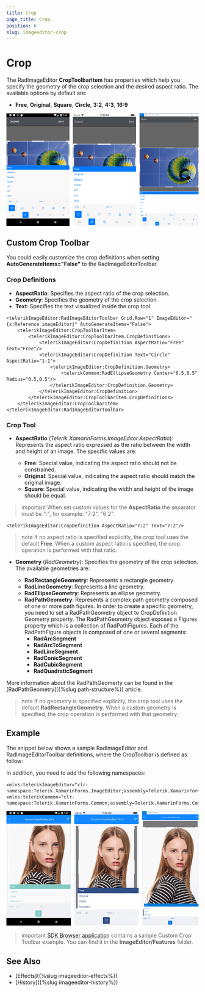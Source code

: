 ```yaml
---
title: Crop
page_title: Crop
position: 6
slug: imageeditor-crop
---
```


# Crop

The RadImageEditor **CropToolbarItem** has properties which help you specify the geometry of the crop selection and the desired aspect ratio. The available options by default are:

* **Free**, **Original**, **Square**, **Circle**, **3:2**, **4:3**, **16:9**

![ImageEditor Crop Toolbar](images/imageeditor-crop-toolbaritem.png "ImageEditor Crop Toolbar")

## Custom Crop Toolbar

You could easily customize the crop definitions when setting **AutoGenerateItems="False"** to the RadImageEditorToolbar.

### Crop Definitions

* **AspectRatio**: Specifies the aspect ratio of the crop selection.
* **Geometry**: Specifies the geometry of the crop selection.
* **Text**: Specifies the text visualized inside the crop tool.


```XAML
<telerikImageEditor:RadImageEditorToolbar Grid.Row="1" ImageEditor="{x:Reference imageEditor}" AutoGenerateItems="False">
    <telerikImageEditor:CropToolbarItem>
        <telerikImageEditor:CropToolbarItem.CropDefinitions>
            <telerikImageEditor:CropDefinition AspectRatio="Free" Text="Free"/>
            <telerikImageEditor:CropDefinition Text="Circle" AspectRatio="1:1">
                <telerikImageEditor:CropDefinition.Geometry>
                    <telerikCommon:RadEllipseGeometry Center="0.5,0.5" Radius="0.5,0.5"/>
                </telerikImageEditor:CropDefinition.Geometry>
            </telerikImageEditor:CropDefinition>
        </telerikImageEditor:CropToolbarItem.CropDefinitions>
    </telerikImageEditor:CropToolbarItem>
</telerikImageEditor:RadImageEditorToolbar>
```

### Crop Tool

* **AspectRatio** (*Telerik.XamarinForms.ImageEditor.AspectRatio*): Represents the aspect ratio expressed as the ratio between the width and height of an image. The specific values are: 

	* **Free**: Special value, indicating the aspect ratio should not be constrained.
	* **Original**: Special value, indicating the aspect ratio should match the original image.
	* **Square**: Special value, indicating the width and height of the image should be equal.

>important When set custom values for the **AspectRatio** the separator must be ":", for example: "7:2", "6:2".

```XAML
<telerikImageEditor:CropDefinition AspectRatio="7:2" Text="7:2"/>
```

>note If no aspect ratio is specified explicitly, the crop tool uses the default **Free**. When a custom aspect ratio is specified, the crop operation is performed with that ratio.

* **Geometry** (*RadGeometry*): Specifies the geometry of the crop selection. The available geometries are:

	* **RadRectangleGeometry**: Represents a rectangle geometry.
	* **RadLineGeometry**: Represents a line geometry.
	* **RadEllipseGeometry**: Represents an ellipse geometry.
	* **RadPathGeometry**: Represents a complex path geometry composed of one or more path figures. In order to create a specific geometry, you need to set a RadPathGeometry object to CropDefinition Geometry property. The RadPathGeometry object exposes a Figures property which is a collection of RadPathFigures. Each of the RadPathFigure objects is composed of one or several segments:
		* **RadArcSegment**
		* **RadArcToSegment**
		* **RadLineSegment**
		* **RadConicSegment**
		* **RadCubicSegment**
		* **RadQuadraticSegment**

More information about the RadPathGeomerty can be found in the [RadPathGeometry]({%slug path-structure%}) article.

>note If no geometry is specified explicitly, the crop tool uses the default **RadRectangleGeometry**. When a custom geometry is specified, the crop operation is performed with that geometry.

## Example

The snippet below shows a sample RadImageEditor and RadImageEditorToolbar definitions, where the CropToolbar is defined as follow:

<snippet id='imageeditor-custom-crop-toolbar'/>

In addition, you need to add the following namespaces:

```XAML
xmlns:telerikImageEditor="clr-namespace:Telerik.XamarinForms.ImageEditor;assembly=Telerik.XamarinForms.ImageEditor"
xmlns:telerikCommon="clr-namespace:Telerik.XamarinForms.Common;assembly=Telerik.XamarinForms.Common"
```

![ImageEditor Custom Crop Toolbar](images/imageeditor-custom-crop-toolbaritem.png "ImageEditor Custom Crop Toolbar")

>important [SDK Browser application](https://docs.telerik.com/devtools/xamarin/sdk-browser-overview#sdk-browser-application) contains a sample Custom Crop Toolbar example. You can find it in the **ImageEditor/Features** folder.

## See Also

- [Effects]({%slug imageeditor-effects%})
- [History]({%slug imageeditor-history%})
